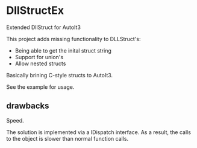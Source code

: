 # DllStructEx
 Extended DllStruct for AutoIt3

This project adds missing functionality to DLLStruct's:
* Being able to get the inital struct string
* Support for union's
* Allow nested structs

Basically brining C-style structs to AutoIt3.

See the example for usage.

## drawbacks
Speed.

The solution is implemented via a IDispatch interface. As a result, the calls to the object is slower than normal function calls.
